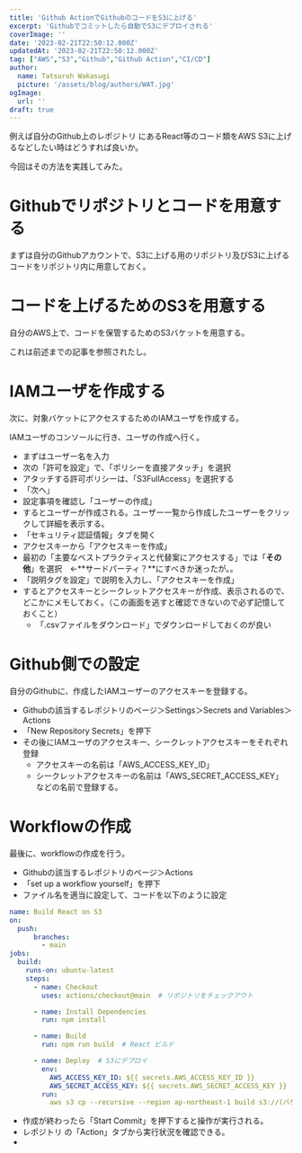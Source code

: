 ```yaml
---
title: 'Github ActionでGithubのコードをS3に上げる'
excerpt: 'Githubでコミットしたら自動でS3にデプロイされる'
coverImage: ''
date: '2023-02-21T22:50:12.000Z'
updatedAt: '2023-02-21T22:50:12.000Z'
tag: ["AWS","S3","Github","Github Action","CI/CD"]
author:
  name: Tatsuroh Wakasugi
  picture: '/assets/blog/authors/WAT.jpg'
ogImage:
  url: ''
draft: true
---
```


例えば自分のGithub上のレポジトリ にあるReact等のコード類をAWS S3に上げるなどしたい時はどうすれば良いか。

今回はその方法を実践してみた。

# Githubでリポジトリとコードを用意する

まずは自分のGithubアカウントで、S3に上げる用のリポジトリ及びS3に上げるコードをリポジトリ内に用意しておく。

# コードを上げるためのS3を用意する

自分のAWS上で、コードを保管するためのS3バケットを用意する。

これは前述までの記事を参照されたし。

# IAMユーザを作成する

次に、対象バケットにアクセスするためのIAMユーザを作成する。

IAMユーザのコンソールに行き、ユーザの作成へ行く。

- まずはユーザー名を入力
- 次の「許可を設定」で、「ポリシーを直接アタッチ」を選択
- アタッチする許可ポリシーは、「S3FullAccess」を選択する
- 「次へ」
- 設定事項を確認し「ユーザーの作成」
- するとユーザーが作成される。ユーザー一覧から作成したユーザーをクリックして詳細を表示する。
- 「セキュリティ認証情報」タブを開く
- アクセスキーから「アクセスキーを作成」
- 最初の「主要なベストプラクティスと代替案にアクセスする」では「**その他**」を選択　←**サードパーティ？**にすべきか迷ったが。。
- 「説明タグを設定」で説明を入力し、「アクセスキーを作成」
- するとアクセスキーとシークレットアクセスキーが作成、表示されるので、どこかにメモしておく。（この画面を逃すと確認できないので必ず記憶しておくこと）
  - 「.csvファイルをダウンロード」でダウンロードしておくのが良い

# Github側での設定

自分のGithubに、作成したIAMユーザーのアクセスキーを登録する。

- Githubの該当するレポジトリのページ＞Settings＞Secrets and Variables＞Actions
- 「New Repository Secrets」を押下
- その後にIAMユーザのアクセスキー、シークレットアクセスキーをそれぞれ登録
  - アクセスキーの名前は「AWS_ACCESS_KEY_ID」
  - シークレットアクセスキーの名前は「AWS_SECRET_ACCESS_KEY」　などの名前で登録する。


# Workflowの作成

最後に、workflowの作成を行う。

- Githubの該当するレポジトリのページ＞Actions
- 「set up a workflow yourself」を押下
- ファイル名を適当に設定して、コードを以下のように設定

```yaml
name: Build React on S3
on:
  push:
      branches:
        - main
jobs:
  build:
    runs-on: ubuntu-latest
    steps:
      - name: Checkout
        uses: actions/checkout@main  # リポジトリをチェックアウト

      - name: Install Dependencies
        run: npm install

      - name: Build
        run: npm run build  # React ビルド

      - name: Deploy  # S3にデプロイ 
        env:
          AWS_ACCESS_KEY_ID: ${{ secrets.AWS_ACCESS_KEY_ID }}
          AWS_SECRET_ACCESS_KEY: ${{ secrets.AWS_SECRET_ACCESS_KEY }}
        run: 
          aws s3 cp --recursive --region ap-northeast-1 build s3://(バケット名)
```

- 作成が終わったら「Start Commit」を押下すると操作が実行される。
- レポジトリ の「Action」タブから実行状況を確認できる。
- 